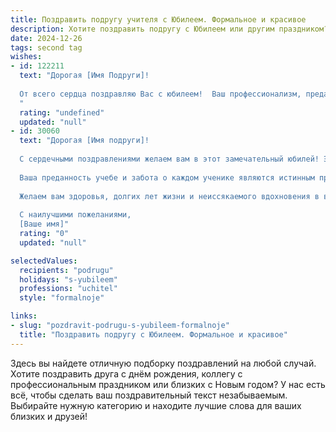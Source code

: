 ```yaml
---
title: Поздравить подругу учителя с Юбилеем. Формальное и красивое
description: Хотите поздравить подругу с Юбилеем или другим праздником? Наш ИИ создаст незабываемое поздравление, а вы обязательно выделитесь среди других.  
date: 2024-12-26
tags: second tag
wishes:
- id: 122211
  text: "Дорогая [Имя Подруги]!
  
  От всего сердца поздравляю Вас с юбилеем!  Ваш профессионализм, преданность своему делу и  искренняя любовь к детям – это пример для многих.  За много лет работы Вы внесли неоценимый вклад в образование подрастающего поколения, воспитав не одно поколение достойных людей. Желаю Вам крепкого здоровья,  неиссякаемой энергии,  радости от каждого прожитого дня и  всего самого светлого и доброго!  Пусть Ваша жизнь будет наполнена счастьем,  успехом и благодарностью учеников!
  "
  rating: "undefined"
  updated: "null"
- id: 30060
  text: "Дорогая [Имя подруги]!
  
  С сердечными поздравлениями желаем вам в этот замечательный юбилей! Этот день — не только праздник, но и время подведения итогов, размышлений о пройденном пути и больших свершениях. Вы — не просто учитель, вы вдохновляющий наставник и мудрый друг для своих учеников, пробуждающий в них любовь к знаниям и стремление к успеху.
  
  Ваша преданность учебе и забота о каждом ученике являются истинным примером для всех нас. Пусть каждый новый день приносит радость открытий, а ваша жизнь будет наполнена счастливыми моментами, которые согревают сердце и наполняют душу светом.
  
  Желаем вам здоровья, долгих лет жизни и неиссякаемого вдохновения в вашей благородной профессии. Пусть осуществятся все ваши мечты, а каждое мгновение будет ярким и запоминающимся.
  
  С наилучшими пожеланиями,
  [Ваше имя]"
  rating: "0"
  updated: "null"

selectedValues:
  recipients: "podrugu"
  holidays: "s-yubileem"
  professions: "uchitel"
  style: "formalnoje"

links:
- slug: "pozdravit-podrugu-s-yubileem-formalnoje"
  title: "Поздравить подругу с Юбилеем. Формальное и красивое"
---
```


Здесь вы найдете отличную подборку поздравлений на любой случай. 
Хотите поздравить друга с днём рождения, коллегу с профессиональным праздником или близких с Новым годом? У нас есть всё, чтобы сделать ваш поздравительный текст незабываемым. Выбирайте нужную категорию и находите лучшие слова для ваших близких и друзей!
